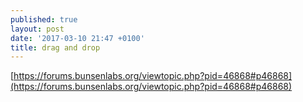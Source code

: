 ```yaml
---
published: true
layout: post
date: '2017-03-10 21:47 +0100'
title: drag and drop
---
```

[https://forums.bunsenlabs.org/viewtopic.php?pid=46868#p46868](https://forums.bunsenlabs.org/viewtopic.php?pid=46868#p46868)
